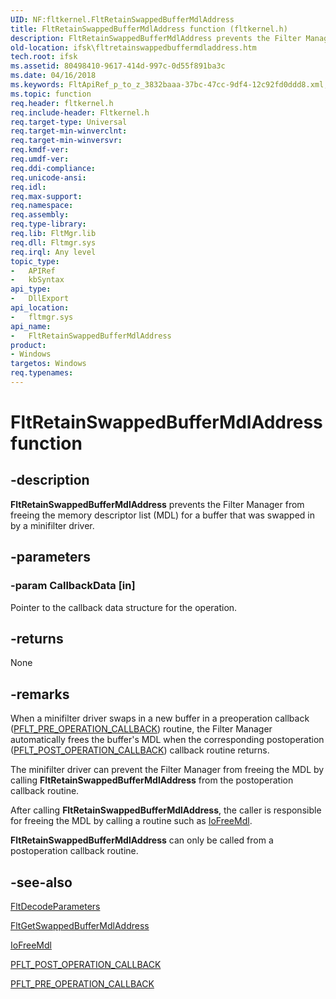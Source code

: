 ```yaml
---
UID: NF:fltkernel.FltRetainSwappedBufferMdlAddress
title: FltRetainSwappedBufferMdlAddress function (fltkernel.h)
description: FltRetainSwappedBufferMdlAddress prevents the Filter Manager from freeing the memory descriptor list (MDL) for a buffer that was swapped in by a minifilter driver.
old-location: ifsk\fltretainswappedbuffermdladdress.htm
tech.root: ifsk
ms.assetid: 80498410-9617-414d-997c-0d55f891ba3c
ms.date: 04/16/2018
ms.keywords: FltApiRef_p_to_z_3832baaa-37bc-47cc-9df4-12c92fd0ddd8.xml, FltRetainSwappedBufferMdlAddress, FltRetainSwappedBufferMdlAddress function [Installable File System Drivers], fltkernel/FltRetainSwappedBufferMdlAddress, ifsk.fltretainswappedbuffermdladdress
ms.topic: function
req.header: fltkernel.h
req.include-header: Fltkernel.h
req.target-type: Universal
req.target-min-winverclnt: 
req.target-min-winversvr: 
req.kmdf-ver: 
req.umdf-ver: 
req.ddi-compliance: 
req.unicode-ansi: 
req.idl: 
req.max-support: 
req.namespace: 
req.assembly: 
req.type-library: 
req.lib: FltMgr.lib
req.dll: Fltmgr.sys
req.irql: Any level
topic_type:
-	APIRef
-	kbSyntax
api_type:
-	DllExport
api_location:
-	fltmgr.sys
api_name:
-	FltRetainSwappedBufferMdlAddress
product:
- Windows
targetos: Windows
req.typenames: 
---
```


# FltRetainSwappedBufferMdlAddress function


## -description


<b>FltRetainSwappedBufferMdlAddress</b> prevents the Filter Manager from freeing the memory descriptor list (MDL) for a buffer that was swapped in by a minifilter driver. 


## -parameters




### -param CallbackData [in]

Pointer to the callback data structure for the operation. 


## -returns



None 




## -remarks



When a minifilter driver swaps in a new buffer in a preoperation callback (<a href="https://msdn.microsoft.com/library/windows/hardware/ff551109">PFLT_PRE_OPERATION_CALLBACK</a>) routine, the Filter Manager automatically frees the buffer's MDL when the corresponding postoperation (<a href="https://msdn.microsoft.com/library/windows/hardware/ff551107">PFLT_POST_OPERATION_CALLBACK</a>) callback routine returns. 

The minifilter driver can prevent the Filter Manager from freeing the MDL by calling <b>FltRetainSwappedBufferMdlAddress</b> from the postoperation callback routine. 

After calling <b>FltRetainSwappedBufferMdlAddress</b>, the caller is responsible for freeing the MDL by calling a routine such as <a href="https://msdn.microsoft.com/library/windows/hardware/ff549126">IoFreeMdl</a>. 

<b>FltRetainSwappedBufferMdlAddress</b> can only be called from a postoperation callback routine. 




## -see-also




<a href="https://msdn.microsoft.com/library/windows/hardware/ff541956">FltDecodeParameters</a>



<a href="https://msdn.microsoft.com/library/windows/hardware/ff543161">FltGetSwappedBufferMdlAddress</a>



<a href="https://msdn.microsoft.com/library/windows/hardware/ff549126">IoFreeMdl</a>



<a href="https://msdn.microsoft.com/library/windows/hardware/ff551107">PFLT_POST_OPERATION_CALLBACK</a>



<a href="https://msdn.microsoft.com/library/windows/hardware/ff551109">PFLT_PRE_OPERATION_CALLBACK</a>
 

 

